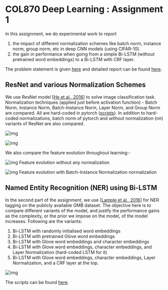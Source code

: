 # COL870 Deep Learning : Assignment 1

In this assignment, we do experimental work to report

1. the impact of different normalization schemes like batch norm, instance norm, group norm, etc in deep CNN models (using CIFAR-10).
2. the gain in performance when going from a simple Bi-LSTM (without pretrained word embeddings) to a Bi-LSTM with CRF layer. 

The problem statement is given [here](https://github.com/sm354/COL870-Assignment-1/blob/main/dl2021ass1.pdf) and detailed report can be found [here](https://github.com/sm354/COL870-Assignment-1/blob/main/Report.pdf). 

## ResNet and various Normalization Schemes

We use ResNet model [[He et al., 2016](https://arxiv.org/abs/1512.03385)] to solve image classification task. Normalization techniques (applied just before activation function) - Batch Norm, Instance Norm, Batch-Instance Norm, Layer Norm, and Group Norm are compared. All are hard-coded in pytorch ([scripts](https://github.com/sm354/COL870-Assignment-1/tree/main/ResNet%20and%20Normalizations)). In addition to hard-coded normalizations, batch norm of pytorch and without normalization (nn) variants of ResNet are also compared. 



![img](https://lh3.googleusercontent.com/ojhv6r8p3G8tnAMOtiII-4heIE2UL57OIfJLVYyw6Q5LVNmuugUrJmY1MoNCVmAJVRWMKkGe2dkUNdKuldXqJginRdrdPg0pHVRKd_dI8Y1ebYr_6_dmOC6wV1MK5q80IskOG6PN)

![img](https://lh3.googleusercontent.com/QpXYRudfXJX4cSszgMIgJZv9pxGIiEP1dYW6K9d6Lc9gHHHeozYlA-Q570jV3yXlhXFlC28xQfuP-gu1zwVMKJCX9oY7KtOAfjV-E8-7wgc7evpqPp8Az7XNxfYW8Ho13Uf_rH1B)

We also compare the feature evolution throughout learning:-



![img](https://lh5.googleusercontent.com/VSiC9ONIpHZCW1E91nf92QbwdA4XV4PHDLNCWy4U74JEGjlg6CbQYA3GT-ZZiOzFS8aIuU91NjO288aGqG9Ca4VoU2ibsgjTqCvIL6K3z9TRHGHsRkssa752mp-hUuH7zwboN27u)
Feature evolution without any normalization

![img](https://lh6.googleusercontent.com/sIpydqM5F_1owAH7c_d_vC_W5BmlR0mzW8IBw93PC9bNwCELnojq6fJyy5XovA1fHvITqqVCQ1tVbjFiTCcJH5uhPF0wzD6V1Y8ekVUWxUVrleSi6zoM56yJcBreYRMz5Osm3JO0)
Feature evolution with Batch-Instance Normalization normalization

## Named Entity Recognition (NER) using Bi-LSTM

In the second part of the assignment, we use [[Lample et al., 2016](https://arxiv.org/abs/1603.01360)] for NER tagging on the publicly available GMB dataset. The objective here is to compare different variants of the model, and justify the performance gains as the complexity, or the prior we impose on the model, of the model increases. Following are the variants:

1. Bi-LSTM with randomly initialised word embeddings
2. Bi-LSTM with pretrained Glove word embeddings
3. Bi-LSTM with Glove word embeddings and character embeddings
4. Bi-LSTM with Glove word embeddings, character embeddings, and Layer Normalization (hard-coded LSTM for it)
5. Bi-LSTM with Glove word embeddings, character embeddings, Layer Normalization, and a CRF layer at the top.

![img](https://lh3.googleusercontent.com/fS3zoIEsb8Xtp4w7-Bha0yLJnIjns5HsmFp5h2kM1xTYMEmmUrYUCcRp-TTbGXak93L0WRBXaT4nXX_Uio5cG7b-2iBgXcYYGco1AoPjArjUQoRrGoViCTHumwBnTb8np4oUf77y)

The scripts can be found [here](https://github.com/sm354/COL870-Assignment-1/tree/main/NER%20Tagging%20with%20BiLSTM).















